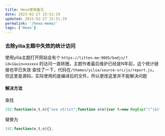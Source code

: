 ```yaml
---
title: Hexo使用备忘
date: 2023-02-27 15:51:19
updated: 2023-02-27 15:51:19
permalink: '/hexo-memo/'
tags: ['Hexo']
---
```

### 去除yilia主题中失效的统计访问

使用yilia主题打开网站会有个 `https://litten.me:9005/badjs/?id=1&uin=xxxxxx` 的访问一直转圈，主题作者最后维护已经是N年前，这个统计链接也早已失效
查找了一下，代码在`/themes/yilia/source-src/js/report.js`，但这里是源码，实际使用的是编译后的文件，所以更改这里并不能解决问题

#### 解决方法

查找

```javascript
192:function(e,t,n){"use strict";function o(e){var t=new RegExp("(^|&)"+e+"=([^&]*)(&|$)","i"),n=window.location.search.substr(1).match(t);return null!=n?unescape(n[2]):null}var r=n(388);if(n(197),window.BJ_REPORT){BJ_REPORT.init({id:1}),BJ_REPORT.init({id:1,uin:window.location.origin,combo:0,delay:1e3,url:"//litten.me:9005/badjs/",ignore:[/Script error/i],random:1,repeat:5e5,onReport:function(e,t){},ext:{}});var i=window.location.host,a=top===window,u=!(/localhost/i.test(i)||/127.0.0.1/i.test(i)||/0.0.0.0/i.test(i));a&&u&&BJ_REPORT.report("yilia-"+window.location.host);var l=o("f"),c="yilia-from";l?(a&&BJ_REPORT.report("from-"+l),r.set(c,l)):document.referrer.indexOf(window.location.host)>=0?(l=r.get(c),l&&a&&BJ_REPORT.report("from-"+l)):r.remove(c)}e.exports={init:function(){}}},
```

替换为

```javascript
192:function(e,t,n){},
```
